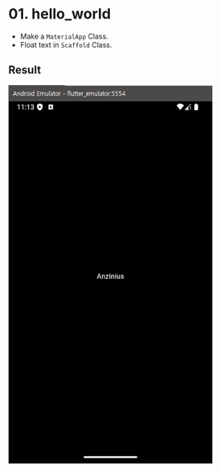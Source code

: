 # 01. hello_world

- Make a `MaterialApp` Class.
- Float text in `Scaffold` Class.



## Result

![image-20240918201356903](README.assets/image-20240918201356903.png)